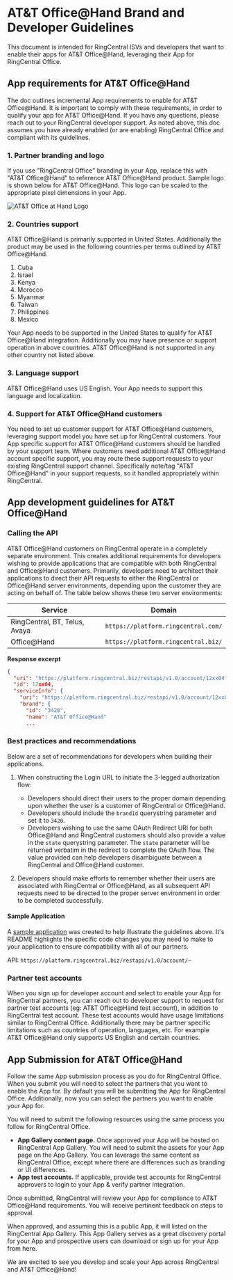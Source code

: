 # AT&T Office@Hand Brand and Developer Guidelines

This document is intended for RingCentral ISVs and developers that want to enable their apps for AT&T Office@Hand, leveraging their App for RingCentral Office.

## App requirements for AT&T Office@Hand

The doc outlines incremental App requirements to enable for AT&T Office@Hand. It is important to comply with these requirements, in order to qualify your app for AT&T Office@Hand. If you have any questions, please reach out to your RingCentral developer support. As noted above, this doc assumes you have already enabled (or are enabling) RingCentral Office and compliant with its guidelines.

### 1. Partner branding and logo

If you use "RingCentral Office" branding in your App, replace this with "AT&T Office@Hand" to reference AT&T Office@Hand product.
Sample logo is shown below for AT&T Office@Hand. This logo can be scaled to the appropriate pixel dimensions in your App.

<img alt="AT&amp;T Office at Hand Logo" src="../logo_att.svg">

### 2. Countries support

AT&T Office@Hand is primarily supported in United States. Additionally the product may be used in the following countries per terms outlined by AT&T Office@Hand.

1. Cuba
2. Israel
3. Kenya
4. Morocco
5. Myanmar
6. Taiwan
7. Philippines
8. Mexico

Your App needs to be supported in the United States to qualify for AT&T Office@Hand integration. Additionally you may have presence or support operation in above countries. AT&T Office@Hand is not supported in any other country not listed above.

### 3. Language support

AT&T Office@Hand uses US English. Your App needs to support this language and localization.

### 4. Support for AT&T Office@Hand customers

You need to set up customer support for AT&T Office@Hand customers, leveraging support model you have set up for RingCentral customers. Your App specific support for AT&T Office@Hand customers should be handled by your support team. Where customers need additional AT&T Office@Hand account specific support, you may route these support requests to your existing RingCentral support channel. Specifically note/tag "AT&T Office@Hand" in your support requests, so it handled appropriately within RingCentral.

## App development guidelines for AT&T Office@Hand

### Calling the API

AT&T Office@Hand customers on RingCentral operate in a completely separate environment. This creates additional requirements for developers wishing to provide applications that are compatible with both RingCentral and Office@Hand customers. Primarily, developers need to architect their applications to direct their API requests to either the RingCentral or Office@Hand server environments, depending upon the customer they are acting on behalf of. The table below shows these two server environments:

| Service | Domain |
|-|-|
| RingCentral, BT, Telus, Avaya | `https://platform.ringcentral.com/` |
| Office@Hand | `https://platform.ringcentral.biz/` |

**Response excerpt**

```json
{
  "uri": "https://platform.ringcentral.biz/restapi/v1.0/account/12xx04",
  "id": 12xx04,
  "serviceInfo": {
    "uri": "https://platform.ringcentral.biz/restapi/v1.0/account/12xx04/service-info",
    "brand": {
      "id": "3420",
      "name": "AT&T Office@Hand"
      ...
```

### Best practices and recommendations

Below are a set of recommendations for developers when building their applications.

1. When constructing the Login URL to initiate the 3-legged authorization flow:
     * Developers should direct their users to the proper domain depending upon whether the user is a customer of RingCentral or Office@Hand.
     * Developers should include the `brandId` querystring parameter and set it to `3420`.
     * Developers wishing to use the same OAuth Redirect URI for both Office@Hand and RingCentral customers should also provide a value in the `state` querystring parameter. The `state` parameter will be returned verbatim in the redirect to complete the OAuth flow. The value provided can help developers disambiguate between a RingCentral and Office@Hand customer.

2. Developers should make efforts to remember whether their users are associated with RingCentral or Office@Hand, as all subsequent API requests need to be directed to the proper server environment in order to be completed successfully.

#### Sample Application

A [sample application](https://github.com/byrnereese/ringcentral-office-at-hand-sample-app) was created to help illustrate the guidelines above. It's README highlights the specific code changes you may need to make to your application to ensure compatibility with all of our partners. 

API: `https://platform.ringcentral.biz/restapi/v1.0/account/~`

### Partner test accounts

When you sign up for developer account and select to enable your App for RingCentral partners, you can reach out to developer support to request for partner test accounts (eg: AT&T Office@Hand test account), in addition to RingCentral test account. These test accounts would have usage limitations similar to RingCentral Office. Additionally there may be partner specific limitations such as countries of operation, languages, etc. For example AT&T Office@Hand only supports US English and certain countries.

## App Submission for AT&T Office@Hand

Follow the same App submission process as you do for RingCentral Office. When you submit you will need to select the partners that you want to enable the App for. By default you will be submitting the App for RingCentral Office. Additionally, now you can select the partners you want to enable your App for.

You will need to submit the following resources using the same process you follow for RingCentral Office.

* **App Gallery content page.** Once approved your App will be hosted on RingCentral App Gallery. You will need to submit the assets for your App page on the App Gallery. You can leverage the same content as RingCentral Office, except where there are differences such as branding or UI differences.
* **App test accounts.** If applicable, provide test accounts for RingCentral approvers to login to your App & verify partner integration.

Once submitted, RingCentral will review your App for compliance to AT&T Office@Hand requirements. You will receive pertinent feedback on steps to approval.

When approved, and assuming this is a public App, it will listed on the RingCentral App Gallery. This App Gallery serves as a great discovery portal for your App and prospective users can download or sign up for your App from here.

We are excited to see you develop and scale your App across RingCentral and AT&T Office@Hand!